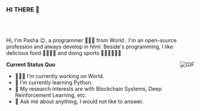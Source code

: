 ### HI THERE 👋

<br />
<br />

Hi, I'm Pasha 😉, a programmer 👨🏻‍💻 from World . I'm an open-source profession and always develop in html. Beside's programming, I like delicious food 🥗🥩🌮🍣 and doing sports 🏃⛹️‍♂️🏋🏼‍♂️.

  <img align="right" alt="GIF" src="https://media.giphy.com/media/iIqmM5tTjmpOB9mpbn/giphy.gif" />

**Current Status Quo**

- 👨🏻‍💻 I’m currently working on World.
- 🌱 I’m currently learning Python.
- 🤔 My research interests are with Blockchain Systems, Deep Reinforcement Learning, etc.
- 💬 Ask me about anything, I would not like to answer.

